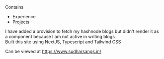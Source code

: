 Contains 
  - Experience
  - Projects

I have added a provision to fetch my hashnode blogs but didn't render it as a component because I am not active in writing blogs  
Built this site using NextJS, Typescript and Tailwind CSS

Can be viewed at https://www.sudharsangs.in/
